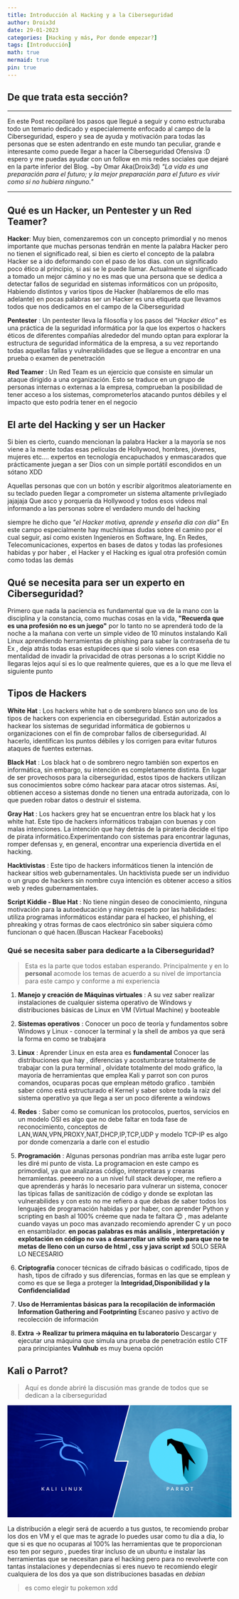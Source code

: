 ```yaml
---
title: Introducción al Hacking y a la Ciberseguridad
author: Droix3d
date: 29-01-2023
categories: [Hacking y más, Por donde empezar?]
tags: [Introducción]
math: true
mermaid: true
pin: true
---
```

## De que trata esta sección?
---
En este Post recopilaré los pasos que llegué a seguir y como estructuraba todo un temario dedicado y especialemente enfocado al campo de la Ciberseguridad, espero y sea de ayuda y motivación para todas las personas que se esten adentrando en este mundo tan peculiar, grande e interesante como puede llegar a hacer la Ciberseguridad Ofensiva :D 
espero y me puedas ayudar con un follow en mis redes sociales que dejaré en la parte inferior del Blog.
~by Omar Aka(Droix3d) *"La vida es una preparación para el futuro; y la mejor preparación para el futuro es vivir como si no hubiera ninguno."*

---

## Qué es un Hacker, un Pentester y un Red Teamer?

**Hacker**: Muy bien, comenzaremos con un concepto primordial y no  menos importante que muchas personas tendrán en mente la palabra Hacker pero no tienen el significado real, si bien es cierto el concepto de la palabra Hacker se a ido deformando con el paso de los dias. con un significado poco ético al principio, si asi se le puede llamar. Actualmente el significado a tomado un mejor cámino y no es mas que una persona que se dedica a detectar fallos de seguridad en sistemas informáticos con un próposito, Habiendo distintos y varios tipos de Hacker (hablaremos de ello mas adelante) en pocas palabras ser un Hacker es una etiqueta que llevamos todos que nos dedicamos en el campo de la Ciberseguridad 

**Pentester** : Un pentester lleva la filosofía y los pasos del *"Hacker ético"* es una práctica de la seguridad informática por la que los expertos o hackers éticos de diferentes compañías alrededor del mundo optan para explorar la estructura de seguridad informática de la empresa, a su vez reportando todas aquellas fallas y vulnerabilidades que se llegue a encontrar en una prueba o examen de penetración


**Red Teamer** : Un Red Team es un ejercicio que consiste en simular un ataque dirigido a una organización. Esto se traduce en un grupo de personas internas o externas a la empresa, comprueban la posibilidad de tener acceso a los sistemas, comprometerlos atacando puntos débiles y el impacto que esto podría tener en el negocio


## El arte del Hacking y ser un Hacker 

Si bien es cierto, cuando mencionan la palabra Hacker a la mayoría  se nos viene a la mente todas esas películas de Hollywood, hombres, jóvenes, mujeres etc.… expertos en tecnología encapuchados y enmascarados que prácticamente juegan a ser Dios con un simple portátil escondidos en un sótano XDD

Aquellas personas que con un botón y escribir algoritmos aleatoriamente en su teclado pueden llegar a comprometer un sistema altamente privilegiado jajajaja
Que asco y porquería da Hollywood y todos esos videos mal informando a las personas sobre el verdadero mundo del hacking

siempre he dicho que *"el Hacker motiva, aprende y enseña día con día"* En este campo especialmente hay muchísimas dudas sobre el camino por el cual seguir, así como existen Ingenieros en Software, Ing. En Redes, Telecomunicaciones, expertos en bases de datos y todas las profesiones habidas y por haber , el Hacker y el Hacking es igual otra profesión común como todas las demás  

## Qué se necesita para ser un experto en Ciberseguridad?

Primero que nada la paciencia es fundamental que va de la mano con la disciplina y la constancia, como muchas cosas en la vida, **"Recuerda que es una profesión no es un juego"** por lo tanto no se aprenderá todo de la noche a la mañana con verte un simple video de 10 minutos instalando Kali Linux aprendiendo herramientas de phishing para saber la contraseña de tu Ex , deja atrás todas esas estupideces que si solo vienes con esa mentalidad de invadir la privacidad de otras personas a lo script Kiddie no llegaras lejos aquí si es lo que realmente quieres, que es a lo que me lleva el siguiente punto 

## Tipos de Hackers
**White Hat** : Los hackers white hat o de sombrero blanco son uno de los tipos de hackers con experiencia en ciberseguridad. Están autorizados a hackear los sistemas de seguridad informática de gobiernos u organizaciones con el fin de comprobar fallos de ciberseguridad. Al hacerlo, identifican los puntos débiles y los corrigen para evitar futuros ataques de fuentes externas.

**Black Hat** : Los black hat o de sombrero negro también son expertos en informática, sin embargo, su intención es completamente distinta. En lugar de ser provechosos para la ciberseguridad, estos tipos de hackers utilizan sus conocimientos sobre cómo hackear para atacar otros sistemas. Así, obtienen acceso a sistemas donde no tienen una entrada autorizada, con lo que pueden robar datos o destruir el sistema.

**Gray Hat** : Los hackers grey hat se encuentran entre los black hat y los white hat. Este tipo de hackers informáticos trabajan con buenas y con malas intenciones. La intención que hay detrás de la piratería decide el tipo de pirata informático.Experimentando con sistemas para encontrar lagunas, romper defensas y, en general, encontrar una experiencia divertida en el hacking.

**Hacktivistas** : Este tipo de hackers informáticos tienen la intención de hackear sitios web gubernamentales. Un hacktivista puede ser un individuo o un grupo de hackers sin nombre cuya intención es obtener acceso a sitios web y redes gubernamentales.

**Script Kiddie - Blue Hat** : No tiene ningún deseo de conocimiento, ninguna motivación para la autoeducación y ningún respeto por las habilidades: utiliza programas informáticos estándar para el hackeo, el phishing, el phreaking y otras formas de caos electrónico sin saber siquiera cómo funcionan o qué hacen.(Buscan Hackear Facebooks)

### Qué se necesita saber para dedicarte a la Ciberseguridad?
>Esta es la parte que todos estaban esperando. Principalmente y en lo **personal** acomode los temas de acuerdo a su nivel de importancia para este campo y conforme a mi experiencia  

1. **Manejo y creación de Máquinas virtuales** : A su vez saber realizar instalaciones de cualquier sistema operativo de Windows y distribuciones básicas de Linux en VM (Virtual Machine) y booteable   

2. **Sistemas operativos** : Conocer un poco de teoría y fundamentos sobre Windows y Linux - conocer la terminal y la shell de ambos ya que será la forma en como se trabajara

3. **Linux** : Aprender Linux en esta area es **fundamental** Conocer las distribuciones que hay , diferencias y acostumbrarse totalmente de trabajar con la pura terminal , olvídate totalmente del modo gráfico, la mayoría de herramientas que emplea Kali y parrot son con puros comandos, ocuparas pocas  que emplean método grafico . también  saber cómo está estructurado el Kernel y saber sobre toda la raiz del sistema operativo ya que llega a ser un poco diferente a windows 

4. **Redes** : Saber como se comunican los protocolos, puertos, servicios en un modelo OSI es algo que no debe faltar en toda fase de reconocimiento, conceptos de LAN,WAN,VPN,PROXY,NAT,DHCP,IP,TCP,UDP y modelo TCP-IP es algo por donde comenzaría a darle con el estudio

5. **Programación** : Algunas personas pondrían mas arriba este lugar pero les diré mi punto de vista. La programacion en este campo es primordial, ya que analizaras código, interpretaras y crearas herramientas. peeeero no a un  nivel full stack developer, me refiero a que aprenderás y harás lo necesario para vulnerar un sistema, conocer las típicas fallas de sanitización de código y donde se explotan las vulnerabilides y con esto no me refiero a que debas de saber todos los lenguajes de programación habidas y por haber, con aprender Python y scripting en bash al 100% créeme que nada te faltara 😊 , mas adelante cuando vayas un poco mas avanzado recomiendo aprender C y un poco en ensamblador.
**en pocas palabras  es más análisis , interpretación y explotación en código no vas a desarrollar un sitio web para que no te metas de lleno con un curso de html , css y java script xd** SOLO SERA LO NECESARIO 

6. **Criptografía** conocer técnicas de cifrado básicas o codificado, tipos de hash, tipos de cifrado y sus diferencias, formas en las que se emplean y como es que se llega a proteger la **Integridad,Disponibilidad y la Confidencialidad**

7. **Uso de Herramientas básicas para la recopilación de información Information Gathering and Footprinting** Escaneo pasivo y activo de recolección de información 

8. **Extra -> Realizar tu primera máquina en tu laboratorio** Descargar y ejecutar una máquina que simula una prueba de penetración estilo CTF para principiantes **Vulnhub** es muy buena opción  

## Kali o Parrot?

> Aquí es donde abriré la discusión mas grande de todos que se dedican a la ciberseguridad 

![](/assets/img/commons/kaliparrot/kalivsparrot.png)

La distribución a elegir será de acuerdo a tus gustos, te recomiendo probar los dos en VM y el que mas te agrade lo puedes usar como tu dia a dia, lo que si es que no ocuparas al 100% las herramientas que te proporcionan eso ten por seguro , puedes tirar incluso de un ubuntu e instalar las herramientas que se necesitan para el hacking pero para no revolverte con tantas instalaciones y dependecnias si eres nuevo te recomiendo elegir cualquiera de los dos ya que son distribuciones basadas en *debian*

>es como elegir tu pokemon xdd
